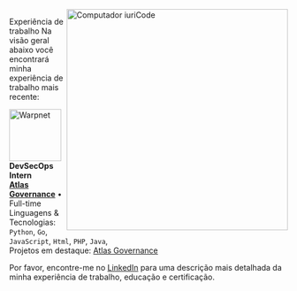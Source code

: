 <img src="https://raw.githubusercontent.com/MicaelliMedeiros/micaellimedeiros/master/image/computer-illustration.png" min-width="400px" max-width="400px" width="400px" align="right" alt="Computador iuriCode">

Experiência de trabalho
Na visão geral abaixo você encontrará minha experiência de trabalho mais recente:

[<img align="left" height="94px" width="94px" alt="Warpnet" src="https://f.hubspotusercontent30.net/hubfs/8649189/site/global/Atlas%20Logo%20Verde.png"/>](https://www.atlasgov.com)

**DevSecOps Intern** \
[**Atlas Governance**](https://www.atlasgov.com) • Full-time \
Linguagens & Tecnologias: `Python`, `Go`, `JavaScript`, `Html`, `PHP`, `Java`,\
Projetos em destaque: [Atlas Governance](https://www.atlasgov.com)
<br/>


Por favor, encontre-me no [LinkedIn](https://www.linkedin.com/in/mcarvalh/) para uma descrição mais detalhada da minha experiência de trabalho, educação e certificação.
